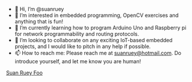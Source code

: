 - 👋 Hi, I’m @suanruey
- 👀 I’m interested in embedded programming, OpenCV exercises and anything that is fun!
- 🌱 I’m currently learning how to program Arduino Uno and Raspberry pi for network programmability and routing protocols.
- 💞️ I’m looking to collaborate on any exciting IoT-based embedded projects, and I would like to pitch in any help if possible.
- 📫 How to reach me: Please reach me at suanruey@hotmail.com. Do introduce yourself, and let me know you are human!

<div class="badge-base LI-profile-badge" data-locale="en_US" data-size="medium" data-theme="light" data-type="VERTICAL" data-vanity="suan-ruey-foo-489bb923" data-version="v1"><a class="badge-base__link LI-simple-link" href="https://sg.linkedin.com/in/suan-ruey-foo-489bb923?trk=profile-badge">Suan Ruey Foo</a></div>
              

<!---
suanruey/suanruey is a ✨ special ✨ repository because its `README.md` (this file) appears on your GitHub profile.
You can click the Preview link to take a look at your changes.
--->

